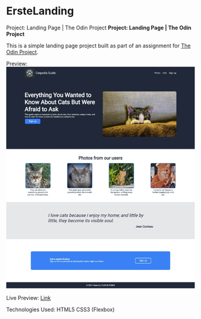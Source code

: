 # ErsteLanding
Project: Landing Page | The Odin Project
**Project: Landing Page | The Odin Project**

This is a simple landing page project built as part of an assignment for [The Odin Project](https://www.theodinproject.com/lessons/foundations-landing-page).

Preview:
<img title="Landing screencapture" src='odin_landing_screencapture.jpg' alt="Landing screencapture">

Live Preview:
<a href="https://TAURUS-ESSEN.github.io/ErsteLanding/index.html">Link</a>

Technologies Used:
HTML5 CSS3 (Flexbox)